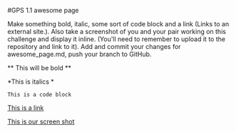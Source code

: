 #GPS 1.1 awesome page

 Make something bold, italic, some sort of code block and a link (Links to an external site.). Also take a screenshot of you and your pair working on this challenge and display it inline. (You'll need to remember to upload it to the repository and link to it). Add and commit your changes for awesome_page.md, push your branch to GitHub.

** This will be bold **

*This is italics *

`This is a code block`

[This is a link](https://help.github.com/articles/markdown-basics/)

[This is our screen shot](/Users/aliviamarciablount/dev_boot_camp/week-2-test/phase-0-gps-1/screen.shot.jpg)